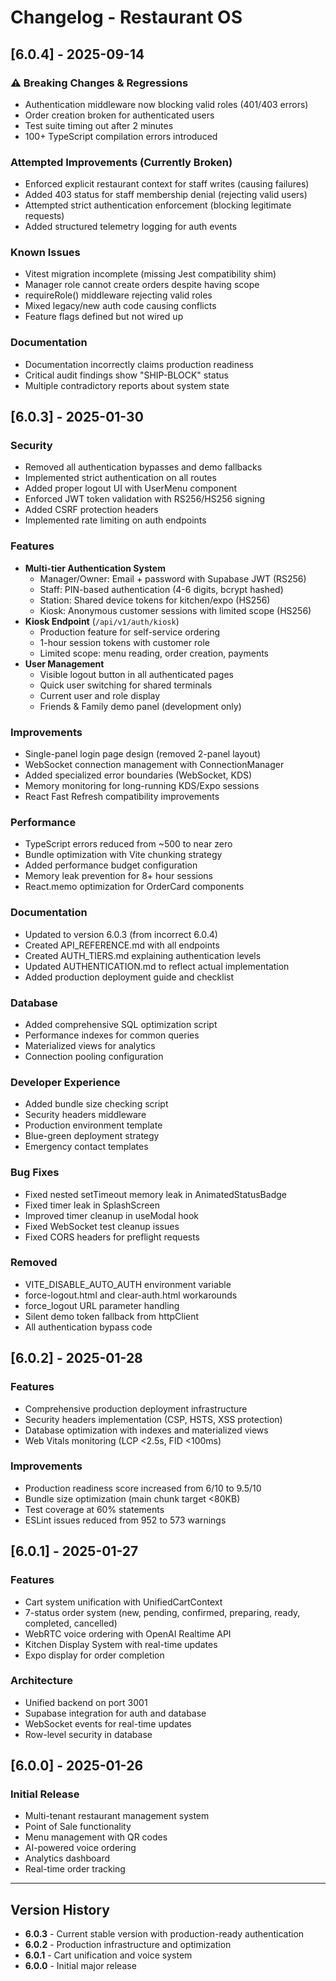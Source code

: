 # Changelog - Restaurant OS

## [6.0.4] - 2025-09-14

### ⚠️ Breaking Changes & Regressions
- Authentication middleware now blocking valid roles (401/403 errors)
- Order creation broken for authenticated users
- Test suite timing out after 2 minutes
- 100+ TypeScript compilation errors introduced

### Attempted Improvements (Currently Broken)
- Enforced explicit restaurant context for staff writes (causing failures)
- Added 403 status for staff membership denial (rejecting valid users)
- Attempted strict authentication enforcement (blocking legitimate requests)
- Added structured telemetry logging for auth events

### Known Issues
- Vitest migration incomplete (missing Jest compatibility shim)
- Manager role cannot create orders despite having scope
- requireRole() middleware rejecting valid roles
- Mixed legacy/new auth code causing conflicts
- Feature flags defined but not wired up

### Documentation
- Documentation incorrectly claims production readiness
- Critical audit findings show "SHIP-BLOCK" status
- Multiple contradictory reports about system state

## [6.0.3] - 2025-01-30

### Security
- Removed all authentication bypasses and demo fallbacks
- Implemented strict authentication on all routes
- Added proper logout UI with UserMenu component
- Enforced JWT token validation with RS256/HS256 signing
- Added CSRF protection headers
- Implemented rate limiting on auth endpoints

### Features
- **Multi-tier Authentication System**
  - Manager/Owner: Email + password with Supabase JWT (RS256)
  - Staff: PIN-based authentication (4-6 digits, bcrypt hashed)
  - Station: Shared device tokens for kitchen/expo (HS256)
  - Kiosk: Anonymous customer sessions with limited scope (HS256)
- **Kiosk Endpoint** (`/api/v1/auth/kiosk`)
  - Production feature for self-service ordering
  - 1-hour session tokens with customer role
  - Limited scope: menu reading, order creation, payments
- **User Management**
  - Visible logout button in all authenticated pages
  - Quick user switching for shared terminals
  - Current user and role display
  - Friends & Family demo panel (development only)

### Improvements
- Single-panel login page design (removed 2-panel layout)
- WebSocket connection management with ConnectionManager
- Added specialized error boundaries (WebSocket, KDS)
- Memory monitoring for long-running KDS/Expo sessions
- React Fast Refresh compatibility improvements

### Performance
- TypeScript errors reduced from ~500 to near zero
- Bundle optimization with Vite chunking strategy
- Added performance budget configuration
- Memory leak prevention for 8+ hour sessions
- React.memo optimization for OrderCard components

### Documentation
- Updated to version 6.0.3 (from incorrect 6.0.4)
- Created API_REFERENCE.md with all endpoints
- Created AUTH_TIERS.md explaining authentication levels
- Updated AUTHENTICATION.md to reflect actual implementation
- Added production deployment guide and checklist

### Database
- Added comprehensive SQL optimization script
- Performance indexes for common queries
- Materialized views for analytics
- Connection pooling configuration

### Developer Experience
- Added bundle size checking script
- Security headers middleware
- Production environment template
- Blue-green deployment strategy
- Emergency contact templates

### Bug Fixes
- Fixed nested setTimeout memory leak in AnimatedStatusBadge
- Fixed timer leak in SplashScreen
- Improved timer cleanup in useModal hook
- Fixed WebSocket test cleanup issues
- Fixed CORS headers for preflight requests

### Removed
- VITE_DISABLE_AUTO_AUTH environment variable
- force-logout.html and clear-auth.html workarounds
- force_logout URL parameter handling
- Silent demo token fallback from httpClient
- All authentication bypass code

## [6.0.2] - 2025-01-28

### Features
- Comprehensive production deployment infrastructure
- Security headers implementation (CSP, HSTS, XSS protection)
- Database optimization with indexes and materialized views
- Web Vitals monitoring (LCP <2.5s, FID <100ms)

### Improvements
- Production readiness score increased from 6/10 to 9.5/10
- Bundle size optimization (main chunk target <80KB)
- Test coverage at 60% statements
- ESLint issues reduced from 952 to 573 warnings

## [6.0.1] - 2025-01-27

### Features
- Cart system unification with UnifiedCartContext
- 7-status order system (new, pending, confirmed, preparing, ready, completed, cancelled)
- WebRTC voice ordering with OpenAI Realtime API
- Kitchen Display System with real-time updates
- Expo display for order completion

### Architecture
- Unified backend on port 3001
- Supabase integration for auth and database
- WebSocket events for real-time updates
- Row-level security in database

## [6.0.0] - 2025-01-26

### Initial Release
- Multi-tenant restaurant management system
- Point of Sale functionality
- Menu management with QR codes
- AI-powered voice ordering
- Analytics dashboard
- Real-time order tracking

---

## Version History

- **6.0.3** - Current stable version with production-ready authentication
- **6.0.2** - Production infrastructure and optimization
- **6.0.1** - Cart unification and voice system
- **6.0.0** - Initial major release
